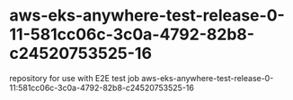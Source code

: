 # aws-eks-anywhere-test-release-0-11-581cc06c-3c0a-4792-82b8-c24520753525-16
repository for use with E2E test job aws-eks-anywhere-test-release-0-11:581cc06c-3c0a-4792-82b8-c24520753525-16
